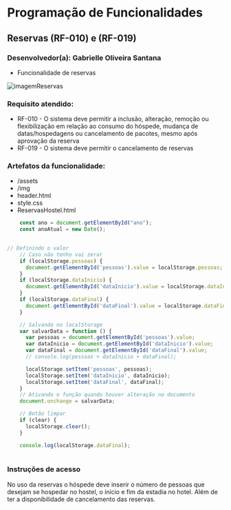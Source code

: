 # Programação de Funcionalidades

## Reservas (RF-010) e (RF-019)
### Desenvolvedor(a): Gabrielle Oliveira Santana
- Funcionalidade de reservas 

![imagemReservas](https://user-images.githubusercontent.com/95951195/200965439-c4cf5e98-0fc6-40a0-8c3e-27051d7e9b09.png)

### Requisito atendido:
- RF-010 - O sistema deve permitir a inclusão, alteração, remoção ou flexibilização em relação ao consumo do hóspede, mudança de datas/hospedagens ou cancelamento de pacotes, mesmo após aprovação da reserva
- RF-019 - O sistema deve permitir o cancelamento de reservas	

### Artefatos da funcionalidade:
- /assets
- /img
- header.html
- style.css
- ReservasHostel.html

```js
    const ano = document.getElementById("ano");
    const anoAtual = new Date();
    
```

```js
// Definindo o valor 
    // Caso não tenho vai zerar
    if (localStorage.pessoas) {
      document.getElementById('pessoas').value = localStorage.pessoas;
    }
    if (localStorage.dataInicio) {
      document.getElementById('dataInicio').value = localStorage.dataInicio;
    }
    if (localStorage.dataFinal) {
      document.getElementById('dataFinal').value = localStorage.dataFinal;
    }

    // Salvando no localStorage
    var salvarData = function () {
      var pessoas = document.getElementById('pessoas').value;
      var dataInicio = document.getElementById('dataInicio').value;
      var dataFinal = document.getElementById('dataFinal').value;
      // console.log(pessoas + dataInicio + dataFinal);

      localStorage.setItem('pessoas', pessoas);
      localStorage.setItem('dataInicio', dataInicio);
      localStorage.setItem('dataFinal', dataFinal);
    }
    // Ativando o função quando houver alteração no documento
    document.onchange = salvarData;

    // Botão limpar
    if (clear) {
      localStorage.clear();
    }

    console.log(localStorage.dataFinal);
    
```
### Instruções de acesso

No uso da reservas o hóspede deve inserir o número de pessoas que desejam se hospedar no hostel, o início e fim da estadia no hotel. Além de ter a disponibilidade de cancelamento das reservas.




<!-- <span style="color:red">Pré-requisitos: <a href="2-Especificação do Projeto.md"> Especificação do Projeto</a></span>, <a href="3-Projeto de Interface.md"> Projeto de Interface</a>, <a href="4-Metodologia.md"> Metodologia</a>, <a href="3-Projeto de Interface.md"> Projeto de Interface</a>, <a href="5-Arquitetura da Solução.md"> Arquitetura da Solução</a>

Implementação do sistema descritas por meio dos requisitos funcionais e/ou não funcionais. Deve relacionar os requisitos atendidos os artefatos criados (código fonte) além das estruturas de dados utilizadas e as instruções para acesso e verificação da implementação que deve estar funcional no ambiente de hospedagem.

Para cada requisito funcional, pode ser entregue um artefato desse tipo

> **Links Úteis**:
>
> - [Trabalhando com HTML5 Local Storage e JSON](https://www.devmedia.com.br/trabalhando-com-html5-local-storage-e-json/29045)
> - [JSON Tutorial](https://www.w3resource.com/JSON)
> - [JSON Data Set Sample](https://opensource.adobe.com/Spry/samples/data_region/JSONDataSetSample.html)
> - [JSON - Introduction (W3Schools)](https://www.w3schools.com/js/js_json_intro.asp)
> - [JSON Tutorial (TutorialsPoint)](https://www.tutorialspoint.com/json/index.htm) -->
